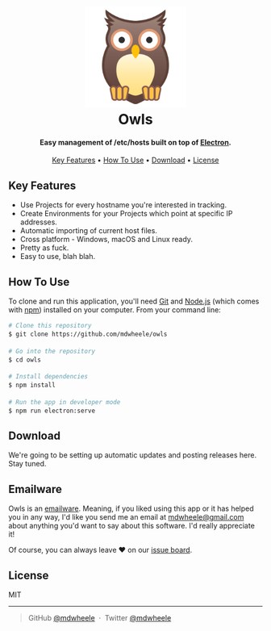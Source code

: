 
<h1 align="center">
  <br>
  <a href="https://github.com/mdwheele/owls"><img src="public/icon.png" alt="Markdownify" width="200"></a>
  <br>
  Owls
  <br>
</h1>

<h4 align="center">Easy management of /etc/hosts built on top of <a href="http://electron.atom.io" target="_blank">Electron</a>.</h4>

<p align="center">
  <a href="#key-features">Key Features</a> •
  <a href="#how-to-use">How To Use</a> •
  <a href="#download">Download</a> •
  <a href="#license">License</a>
</p>

## Key Features

* Use Projects for every hostname you're interested in tracking.
* Create Environments for your Projects which point at specific IP addresses.
* Automatic importing of current host files.
* Cross platform - Windows, macOS and Linux ready.
* Pretty as fuck.
* Easy to use, blah blah.

## How To Use

To clone and run this application, you'll need [Git](https://git-scm.com) and [Node.js](https://nodejs.org/en/download/) (which comes with [npm](http://npmjs.com)) installed on your computer. From your command line:

```bash
# Clone this repository
$ git clone https://github.com/mdwheele/owls

# Go into the repository
$ cd owls

# Install dependencies
$ npm install

# Run the app in developer mode
$ npm run electron:serve
```

## Download

We're going to be setting up automatic updates and posting releases here. Stay tuned.

## Emailware

Owls is an [emailware](https://en.wiktionary.org/wiki/emailware). Meaning, if you liked using this app or it has helped you in any way, I'd like you send me an email at <mdwheele@gmail.com> about anything you'd want to say about this software. I'd really appreciate it!

Of course, you can always leave :heart: on our [issue board](https://github.com/mdwheele/owls/issues/new).

## License

MIT

---

> GitHub [@mdwheele](https://github.com/mdwheele) &nbsp;&middot;&nbsp;
> Twitter [@mdwheele](https://twitter.com/mdwheele)

